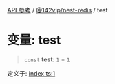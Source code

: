[API 参考](../../../index.md) / [@142vip/nest-redis](../index.md) / test

# 变量: test

> `const` **test**: `1` = `1`

定义于: [index.ts:1](https://github.com/142vip/core-x/blob/d7c32a4c72e7e50fa8291351a2283aaafcc1d8c3/packages/nest-redis/src/index.ts#L1)
